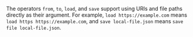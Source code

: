 The operators `from`, `to`, `load`, and `save` support using URIs and file paths
directly as their argument. For example, `load https://example.com` means
`load https https://example.com`, and `save local-file.json` means
`save file local-file.json`.
